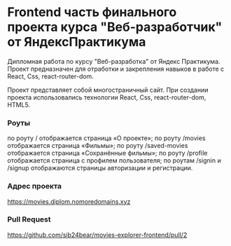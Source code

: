 # Frontend часть финального проекта курса "Веб-разработчик" от ЯндексПрактикума

Дипломная работа по курсу "Веб-разработка" от Яндекс Практикума. Проект предназначен для отработки и закрепления навыков в работе с React, Css, react-router-dom.

Проект представляет собой многостраничный сайт. При создании проекта использовались технологии React, Css, react-router-dom, HTML5.


### Роуты
  по роуту / отображается страница «О проекте»;
  по роуту /movies отображается страница «Фильмы»;
  по роуту /saved-movies отображается страница «Сохранённые фильмы»;
  по роуту /profile отображается страница с профилем пользователя;
  по роутам /signin и /signup отображаются страницы авторизации и регистрации.

### Адрес проекта
  https://movies.diplom.nomoredomains.xyz

### Pull Request
  https://github.com/sib24bear/movies-explorer-frontend/pull/2
